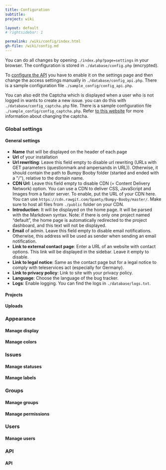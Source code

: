 ```yaml
---
title: Configuration
subtitle: 
project: wiki

layout: default
# rightsidebar: 1

permalink: /wiki/config/index.html
gh-file: /wiki/config.md
---
```

You can do all changes by opening `./index.php?page=settings` in your browser. The configuration is stored in `./database/config.php` (encrypted).

To [configure the API](https://github.com/Spamty/Bumpy-Booby/wiki/API) you have to enable it on the settings page and then change the access settings manually in `./database/config_api.php`. There is a sample configuration file `./sample_config/config_api.php`.

You can also edit the Captcha which is displayed when a user who is not logged in wants to create a new issue. you can do this with `./database/config_captcha.php` file. There is a sample configuration file `./sample_config/config_captcha.php`. Refer [to this website](https://www.phpcaptcha.org/documentation/customizing-securimage/) for more information about changing the captcha.

### Global settings

#### General settings

 * __Name__ that will be displayed on the header of each page
 * __Url__ of your installation
 * __Url rewriting__: Leave this field empty to disable url rewriting (URLs with GET parameters (questionmark and ampersands in URL)). Otherwise, it should contain the path to Bumpy Booby folder (started and ended with a "/"), relative to the domain name.
 * __CDN Url__: Leave this field empty to disable CDN (= Content Delivery Network) option. You can use a CDN to deliver CSS, JavaScript and Images from a faster server. To enable, put the URL of your CDN here. You can use `https://cdn.rawgit.com/Spamty/Bumpy-Booby/master/`. Make sure to host all files from `./public` folder on your CDN.
 * __Introduction__: It will be displayed on the home page. It will be parsed with the Markdown syntax. Note: if there is only one project named “default”, the home page is automatically redirected to the project dashboard, and this text will not be displayed.
 * __Email__ of admin. Leave this field empty to disable email notifications. Otherwise, this address will be used as sender when sending an email notification.
 * __Link to external contact page__: Enter a URL of an website with contact options. This link will be displayed in the sidebar. Leave it empty to disable.
 * __Link to legal notice__: Same as the contact page but for a legal notice to comply with teleservices act (especially for Germany).
 * __Link to privacy policy__: Link to site with your privacy policy.
 * __Language__: Choose the language of the bug tracker.
 * __Logs__: Enable logging. You can find the logs in `./database/logs.txt`.

#### Projects

#### Uploads

### Appearance

#### Manage display

#### Manage colors

### Issues

#### Manage statuses

#### Manage labels

### Groups

#### Manage groups

#### Manage permissions

### Users

#### Manage users

### API

#### API